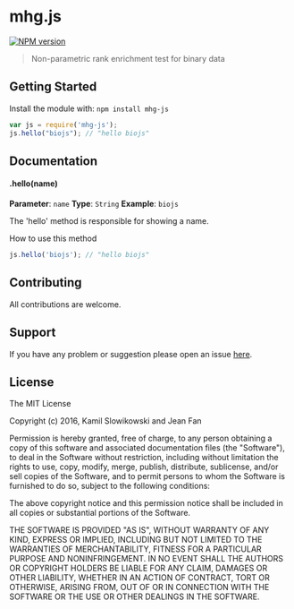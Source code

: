 # mhg.js

[![NPM version](http://img.shields.io/npm/v/mhg-js.svg)](https://www.npmjs.org/package/mhg-js) 

> Non-parametric rank enrichment test for binary data

## Getting Started
Install the module with: `npm install mhg-js`

```javascript
var js = require('mhg-js');
js.hello("biojs"); // "hello biojs"
```

## Documentation

#### .hello(name)

**Parameter**: `name`
**Type**: `String`
**Example**: `biojs`

The 'hello' method is responsible for showing a name.

How to use this method

```javascript
js.hello('biojs'); // "hello biojs"
```

## Contributing

All contributions are welcome.

## Support

If you have any problem or suggestion please open an issue [here](https://github.com/JEFworks/mhg-js/issues).

## License 

The MIT License

Copyright (c) 2016, Kamil Slowikowski and Jean Fan

Permission is hereby granted, free of charge, to any person
obtaining a copy of this software and associated documentation
files (the "Software"), to deal in the Software without
restriction, including without limitation the rights to use,
copy, modify, merge, publish, distribute, sublicense, and/or sell
copies of the Software, and to permit persons to whom the
Software is furnished to do so, subject to the following
conditions:

The above copyright notice and this permission notice shall be
included in all copies or substantial portions of the Software.

THE SOFTWARE IS PROVIDED "AS IS", WITHOUT WARRANTY OF ANY KIND,
EXPRESS OR IMPLIED, INCLUDING BUT NOT LIMITED TO THE WARRANTIES
OF MERCHANTABILITY, FITNESS FOR A PARTICULAR PURPOSE AND
NONINFRINGEMENT. IN NO EVENT SHALL THE AUTHORS OR COPYRIGHT
HOLDERS BE LIABLE FOR ANY CLAIM, DAMAGES OR OTHER LIABILITY,
WHETHER IN AN ACTION OF CONTRACT, TORT OR OTHERWISE, ARISING
FROM, OUT OF OR IN CONNECTION WITH THE SOFTWARE OR THE USE OR
OTHER DEALINGS IN THE SOFTWARE.
